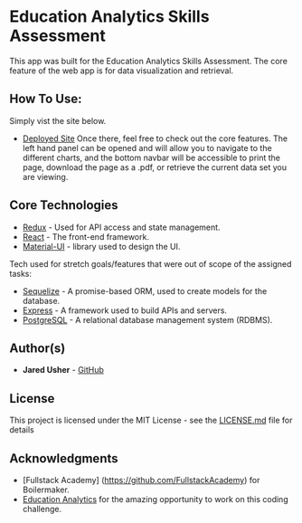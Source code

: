 # Education Analytics Skills Assessment

This app was built for the Education Analytics Skills Assessment. The core feature of the web app is for data visualization and retrieval. 

## How To Use:
Simply vist the site below. 
- [Deployed Site](https://ea-skill-test.herokuapp.com/)
Once there, feel free to check out the core features. The left hand panel can be opened and will allow you to navigate to the different charts, and the bottom navbar will be accessible to print the page, download the page as a .pdf, or retrieve the current data set you are viewing. 

## Core Technologies
- [Redux](https://redux.js.org/) - Used for API access and state management.
- [React](https://reactjs.org/) - The front-end framework.
- [Material-UI](https://material-ui.com/) - library used to design the UI.

Tech used for stretch goals/features that were out of scope of the assigned tasks: 
- [Sequelize](https://sequelize.org/) - A promise-based ORM, used to create models for the database.
- [Express](https://expressjs.com/) - A framework used to build APIs and servers. 
- [PostgreSQL](https://www.postgresql.org/) - A relational database management system (RDBMS).

## Author(s)
- **Jared Usher** - [GitHub](https://github.com/Oosh74)

## License

This project is licensed under the MIT License - see the [LICENSE.md](LICENSE.md) file for details

## Acknowledgments
- [Fullstack Academy] (https://github.com/FullstackAcademy) for Boilermaker. 
- [Education Analytics](https://edanalytics.org/) for the amazing opportunity to work on this coding challenge. 
